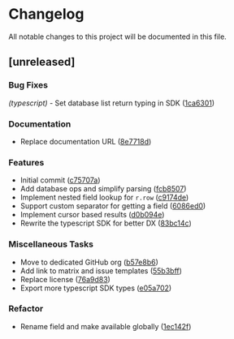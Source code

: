 # Changelog

All notable changes to this project will be documented in this file.

## [unreleased]

### Bug Fixes

*(typescript)* - Set database list return typing in SDK ([1ca6301](https://github.com/rulodb/rulodb/commit/1ca6301d89329606482f33c5d62d277f94947f5c))

### Documentation

- Replace documentation URL ([8e7718d](https://github.com/rulodb/rulodb/commit/8e7718d491468d7d5e382e964d4fa83ffd291e28))

### Features

- Initial commit ([c75707a](https://github.com/rulodb/rulodb/commit/c75707a5a69729ad8714d88b7df2862041fd0208))
- Add database ops and simplify parsing ([fcb8507](https://github.com/rulodb/rulodb/commit/fcb8507ca35afc5955a7e567e3866e4fc38a7e66))
- Implement nested field lookup for `r.row` ([c9174de](https://github.com/rulodb/rulodb/commit/c9174def8e38401347b8ded1332ebb3d165a8162))
- Support custom separator for getting a field ([6086ed0](https://github.com/rulodb/rulodb/commit/6086ed0cf6dd65c9e18e5583628c8ad9bc2895d3))
- Implement cursor based results ([d0b094e](https://github.com/rulodb/rulodb/commit/d0b094e7280d217468ca12daa5c565e59b86f02b))
- Rewrite the typescript SDK for better DX ([83bc14c](https://github.com/rulodb/rulodb/commit/83bc14c4b24d91a4dd607a906af398a0e5ef4f56))

### Miscellaneous Tasks

- Move to dedicated GitHub org ([b57e8b6](https://github.com/rulodb/rulodb/commit/b57e8b6664231bffd211b0f245c260fb99dd4f1c))
- Add link to matrix and issue templates ([55b3bff](https://github.com/rulodb/rulodb/commit/55b3bff46ecf910302854865ae01307838aa2651))
- Replace license ([76a9d83](https://github.com/rulodb/rulodb/commit/76a9d833b88df8e64feff9408ba2ca531453a8fe))
- Export more typescript SDK types ([e05a702](https://github.com/rulodb/rulodb/commit/e05a702208e13eaf36ba7cb03ec30ed0608ff01f))

### Refactor

- Rename field and make available globally ([1ec142f](https://github.com/rulodb/rulodb/commit/1ec142fab0f79a028a724fc6b2f492830db97e4f))


